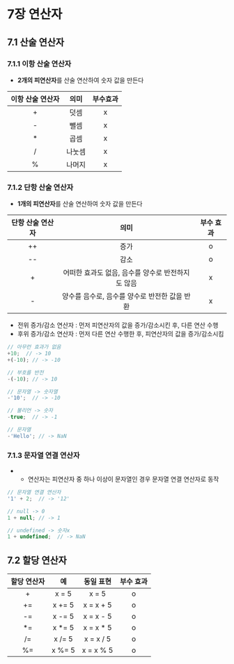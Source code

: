 # 7장 연산자
## 7.1 산술 연산자
### 7.1.1 이항 산술 연산자
* **2개의 피연산자**를 산술 연산하여 숫자 값을 만든다

|이항 산술 연산자|의미|부수효과|
|:--:|:--:|:--:|
|+|덧셈|x|
|-|뺄셈|x|
|*|곱셈|x|
|/|나눗셈|x|
|%|나머지|x|

### 7.1.2 단항 산술 연산자
* **1개의 피연산자**를 산술 연산하여 숫자 값을 만든다

|단항 산술 연산자|의미|부수 효과|
|:--:|:--:|:--:|
|++|증가|o|
|--|감소|o|
|+|어떠한 효과도 없음, 음수를 양수로 반전하지도 않음|x|
|-|양수를 음수로, 음수를 양수로 반전한 값을 반환|x|

* 전위 증가/감소 연산자 : 먼저 피연산자의 값을 증가/감소시킨 후, 다른 연산 수행
* 후위 증가/감소 연산자 : 먼저 다른 연산 수행한 후, 피연산자의 값을 증가/감소시킴

```javascript
// 아무런 효과가 없음
+10;  // -> 10
+(-10); // -> -10

// 부호를 반전
-(-10); // -> 10

// 문자열 -> 숫자열
-'10';  // -> -10

// 불리언 -> 숫자
-true;  // -> -1

// 문자열
-'Hello'; // -> NaN
```

### 7.1.3 문자열 연결 연산자
* + 연산자는 피연산자 중 하나 이상이 문자열인 경우 문자열 연결 연산자로 동작

```javascript
// 문자열 연결 연산자
'1' + 2;  // -> '12'

// null -> 0
1 + null; // -> 1

// undefined -> 숫자x
1 + undefined;  // -> NaN
```

## 7.2 할당 연산자
|할당 연산자|예|동일 표현|부수 효과|
|:--:|:--:|:--:|:--:|
|+|x = 5|x = 5|o|
|+=|x += 5|x = x + 5|o|
|-=|x -= 5|x = x - 5|o|
|*=|x *= 5|x = x * 5|o|
|/=|x /= 5|x = x / 5|o|
|%=|x %= 5|x = x % 5|o|













